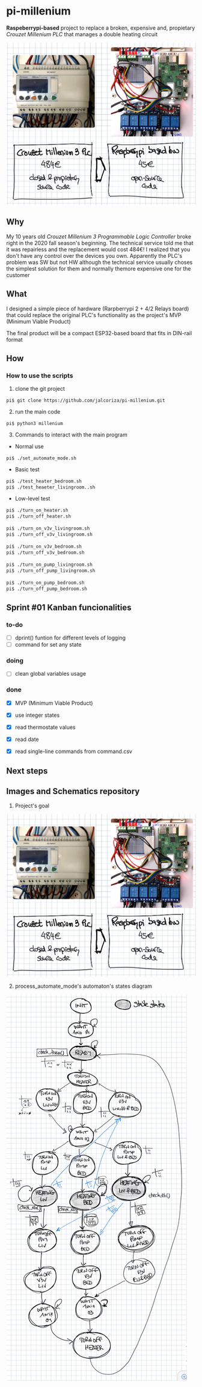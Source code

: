 # pi-millenium
**Raspeberrypi-based** project to replace a broken, expensive and, propietary *Crouzet Millenium PLC* that manages a double heating circuit

<img src = "/doc/images/from_plc_to_rpi.jpg" width = 800>


## Why
My 10 years old *Crouzet Millenium 3 Programmable Logic Controller* broke right in the 2020 fall season's beginning. The technical service told me that it was repairless and the replacement would cost 484€!
I realized that you don't have any control over the devices you own. Apparently the PLC's problem was SW but not HW although the technical service usually choses the simplest solution for them and normally themore expensive one for the customer

## What
I designed a simple piece of hardware (Rarpberrypi 2 + 4/2 Relays board) that could replace the original PLC's functionality as the project's MVP (Minimum Viable Product) 

The final product will be a compact ESP32-based board that fits in DIN-rail format


## How
### How to use the scripts
1. clone the git project
```
pi$ git clone https://github.com/jalcoriza/pi-millenium.git
```

2. run the main code
```
pi$ python3 millenium
```

3. Commands to interact with the main program
- Normal use

```
pi$ ./set_automate_mode.sh
```

- Basic test

```
pi$ ./test_heater_bedroom.sh
pi$ ./test_heaeter_livingroom..sh
```

- Low-level test

```
pi$ ./turn_on_heater.sh
pi$ ./turn_off_heater.sh

pi$ ./turn_on_v3v_livingroom.sh 
pi$ ./turn_off_v3v_livingroom.sh 

pi$ ./turn_on_v3v_bedroom.sh 
pi$ ./turn_off_v3v_bedroom.sh 

pi$ ./turn_on_pump_livingroom.sh 
pi$ ./turn_off_pump_livingroom.sh 

pi$ ./turn_on_pump_bedroom.sh 
pi$ ./turn_off_pump_bedroom.sh 
```


## Sprint #01 Kanban funcionalities
### to-do
- [ ] dprint() funtion for different levels of logging
- [ ] command for set any state

### doing
- [ ] clean global variables usage

### done
- [x] MVP (Minimum Viable Product)
- [x] use integer states
- [x] read thermostate values
- [x] read date
- [x] read single-line commands from command.csv


## Next steps


## Images and Schematics repository
1. Project's goal

![DIY raspberrypi-based PLC](/doc/images/from_plc_to_rpi.jpg)

2. process_automate_mode's automaton's states diagram

![automaton's states diagram](doc/images/automaton_states_diagram.jpg)


